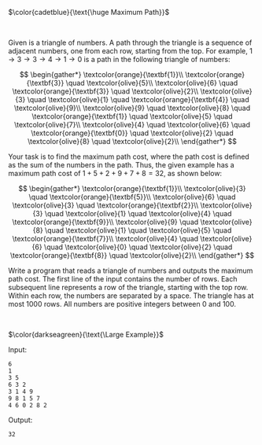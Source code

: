 $\color{cadetblue}{\text{\huge Maximum Path}}$

<br/>

Given is a triangle of numbers. A path through the triangle is a sequence of adjacent numbers, one from each row, starting from the top. For example, $1 \to 3 \to 3 \to 4 \to 1 \to 0$ is a path in the following triangle of numbers:  

$$
\begin{gather*}
\textcolor{orange}{\textbf{1}}\\  
\textcolor{orange}{\textbf{3}} \quad \textcolor{olive}{5}\\
\textcolor{olive}{6} \quad \textcolor{orange}{\textbf{3}} \quad \textcolor{olive}{2}\\
\textcolor{olive}{3} \quad \textcolor{olive}{1} \quad \textcolor{orange}{\textbf{4}} \quad \textcolor{olive}{9}\\
\textcolor{olive}{9} \quad \textcolor{olive}{8} \quad \textcolor{orange}{\textbf{1}} \quad \textcolor{olive}{5} \quad \textcolor{olive}{7}\\
\textcolor{olive}{4} \quad \textcolor{olive}{6} \quad \textcolor{orange}{\textbf{0}} \quad \textcolor{olive}{2} \quad \textcolor{olive}{8} \quad \textcolor{olive}{2}\\
\end{gather*}
$$

Your task is to find the maximum path cost, where the path cost is defined as the sum of the numbers in the path. Thus, the given example has a maximum path cost of $1 + 5 + 2 + 9 + 7 + 8 = 32$, as shown below:

$$
\begin{gather*}
\textcolor{orange}{\textbf{1}}\\
\textcolor{olive}{3} \quad \textcolor{orange}{\textbf{5}}\\
\textcolor{olive}{6} \quad \textcolor{olive}{3} \quad \textcolor{orange}{\textbf{2}}\\
\textcolor{olive}{3} \quad \textcolor{olive}{1} \quad \textcolor{olive}{4} \quad \textcolor{orange}{\textbf{9}}\\
\textcolor{olive}{9} \quad \textcolor{olive}{8} \quad \textcolor{olive}{1} \quad \textcolor{olive}{5} \quad \textcolor{orange}{\textbf{7}}\\
\textcolor{olive}{4} \quad \textcolor{olive}{6} \quad \textcolor{olive}{0} \quad \textcolor{olive}{2} \quad \textcolor{orange}{\textbf{8}} \quad \textcolor{olive}{2}\\
\end{gather*}
$$

Write a program that reads a triangle of numbers and outputs the maximum path cost. The first line of the input contains the number of rows. Each subsequent line represents a row of the triangle, starting with the top row. Within each row, the numbers are separated by a space. The triangle has at most 1000 rows. All numbers are positive integers between 0 and 100.

<br/>

$\color{darkseagreen}{\text{\Large Example}}$

Input:

```text
6
1
3 5
6 3 2
3 1 4 9
9 8 1 5 7
4 6 0 2 8 2
```

Output:

```text
32
```
